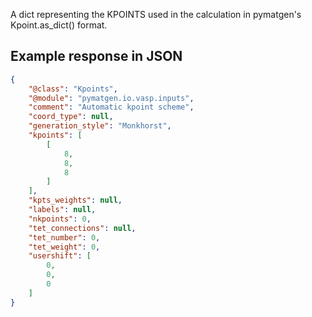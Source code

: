 A dict representing the KPOINTS used in the calculation in pymatgen's
Kpoint.as_dict() format.







































## Example response in JSON

```json
{
    "@class": "Kpoints",
    "@module": "pymatgen.io.vasp.inputs",
    "comment": "Automatic kpoint scheme",
    "coord_type": null,
    "generation_style": "Monkhorst",
    "kpoints": [
        [
            8,
            8,
            8
        ]
    ],
    "kpts_weights": null,
    "labels": null,
    "nkpoints": 0,
    "tet_connections": null,
    "tet_number": 0,
    "tet_weight": 0,
    "usershift": [
        0,
        0,
        0
    ]
}
```

